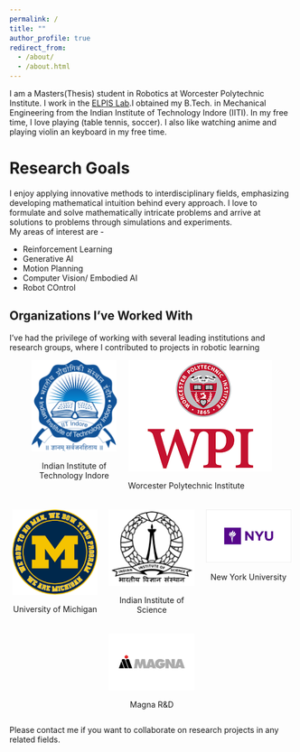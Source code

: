 ```yaml
---
permalink: /
title: ""
author_profile: true
redirect_from: 
  - /about/
  - /about.html
---
```


I am a Masters(Thesis) student in Robotics at Worcester Polytechnic Institute. I work in the [ELPIS Lab](https://elpislab.org/).I obtained my B.Tech. in Mechanical Engineering from the Indian Institute of Technology Indore (IITI). In my free time, I love playing (table tennis, soccer). I also like watching anime and playing violin an keyboard in my free time.

Research Goals
===
I enjoy applying innovative methods to interdisciplinary fields, emphasizing developing mathematical intuition behind every approach. I love to formulate and solve mathematically intricate problems and arrive at solutions to problems through simulations and experiments. <br>
My areas of interest are -

<ul>
  <li>Reinforcement Learning</li> 
  <li> Generative AI </li>   
  <li> Motion Planning </li>
  <li> Computer Vision/ Embodied AI </li>
  <li> Robot COntrol </li>
</ul>

## Organizations I’ve Worked With

I’ve had the privilege of working with several leading institutions and research groups, where I contributed to projects in robotic learning 

<div style="display: flex; flex-wrap: wrap; justify-content: center; gap: 20px;">
  <!-- IIT Indore -->
  <div style="width: 30%; text-align: center;">
    <img src="/images/iit_indore.png" alt="IIT Indore" style="width: 100%; height: auto;">
    <p>Indian Institute of Technology Indore</p>
  </div>

  <!-- WPI -->
  <div>
    <img src="/images/wpi.png" alt="WPI">
    <p>Worcester Polytechnic Institute</p>
  </div>

  <!-- University of Michigan -->
  <div style="width: 30%; text-align: center;">
    <img src="/images/umich.png" alt="University of Michigan" style="width: 100%; height: auto;">
    <p>University of Michigan</p>
  </div>

  <!-- IISc -->
  <div style="width: 30%; text-align: center;">
    <img src="/images/iisc.png" alt="IISc" style="width: 100%; height: auto;">
    <p>Indian Institute of Science</p>
  </div>

  <!-- NYU -->
  <div style="width: 30%; text-align: center;">
    <img src="/images/nyu.png" alt="NYU" style="width: 100%; height: auto;">
    <p>New York University</p>
  </div>

  <!-- Magna -->
  <div style="width: 30%; text-align: center;">
    <img src="/images/magna.png" alt="Magna" style="width: 100%; height: auto;">
    <p>Magna R&D</p>
  </div>
</div>

Please contact me if you want to collaborate on research projects in any related fields.

